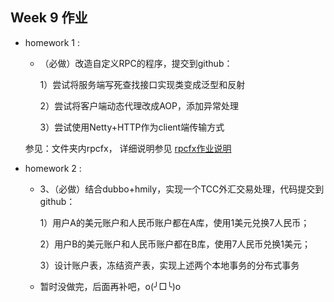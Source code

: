 ## Week 9 作业

- homework 1 : 

  - （必做）改造自定义RPC的程序，提交到github： 

    1）尝试将服务端写死查找接口实现类变成泛型和反射

    2）尝试将客户端动态代理改成AOP，添加异常处理

    3）尝试使用Netty+HTTP作为client端传输方式

  参见：文件夹内rpcfx， 详细说明参见 [rpcfx作业说明](rpcfx/README.md)

- homework 2 : 

  - 3、（必做）结合dubbo+hmily，实现一个TCC外汇交易处理，代码提交到github： 

    1）用户A的美元账户和人民币账户都在A库，使用1美元兑换7人民币； 

    2）用户B的美元账户和人民币账户都在B库，使用7人民币兑换1美元； 

    3）设计账户表，冻结资产表，实现上述两个本地事务的分布式事务

  - 暂时没做完，后面再补吧，o(╯□╰)o

